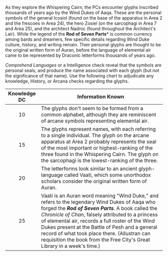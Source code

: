 
As they explore the Whispering Cairn, the PCs encounter glyphs inscribed thousands of years ago by the Wind Dukes of Aaqa. These are the personal symbols of the general Icosiol (found on the base of the apparatus in Area 2 and the frescoes in Area 24), the hero Zosiel (on the sarcophagi in Area 7 and Area 25), and the architect Nadroc (found throughout the Architect's Lair). While the legend of the **Rod of Seven Parts*** is common currency among bards and dreamers, few specific details regarding Wind Duke culture, history, and writing remain. Their personal glyphs are thought to be the original written form of Auran, before the language of elemental air came to be represented by Draconic letterforms thousands of years ago.

*Comprehend Languages* or a Intelligence check reveal that the symbols are personal seals, and produce the name associated with each glyph (but not the significance of that name). Use the following chart to adjudicate any knowledge, History, or Arcana checks regarding the glyphs.

| Knowledge DC | Information Known                                                                                                                                                                                                                                                                                                                                                                                                                            |
| :----------: | -------------------------------------------------------------------------------------------------------------------------------------------------------------------------------------------------------------------------------------------------------------------------------------------------------------------------------------------------------------------------------------------------------------------------------------------- |
|      10      | The glyphs don't seem to be formed from a common alphabet, although they are reminiscent of arcane symbols representing elemental air.                                                                                                                                                                                                                                                                                                       |
|      15      | The glyphs represent names, with each referring to a single individual. The glyph on the arcane apparatus at Area 2 probably represents the seal of the most important or highest-ranking of the three found in the Whispering Cairn. The glyph on the sarcophagi is the lowest-ranking of the three.                                                                                                                                        |
|      20      | The letterforms look similar to an ancient glyph-language called Vaati, which some unorthodox scholars consider the original written form of Auran.                                                                                                                                                                                                                                                                                          |
|      25      | Vaati is an Auran word meaning "Wind Duke," and refers to the legendary Wind Dukes of Aaqa who forged the ***Rod of Seven Parts***. A book called the *Chronicle of Chan*, falsely attributed to a princess of elemental air, records a full roster of the Wind Dukes present at the Battle of Pesh and a general record of what took place there. (Allustran can requisition the book from the Free City's Great Library in a week's time.) |
